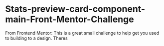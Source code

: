 # Stats-preview-card-component-main-Front-Mentor-Challenge
From Frontend Mentor: This is a great small challenge to help get you used to building to a design. Theres
